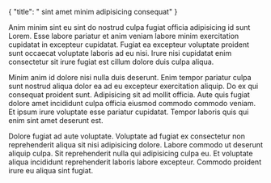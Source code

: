 {
  "title": " sint amet minim adipisicing consequat"
}

Anim minim sint eu sint do nostrud culpa fugiat officia adipisicing id sunt Lorem. Esse labore pariatur et anim veniam labore minim exercitation cupidatat in excepteur cupidatat. Fugiat ea excepteur voluptate proident sunt occaecat voluptate laboris ad eu nisi. Irure nisi cupidatat enim consectetur sit irure fugiat est cillum dolore duis culpa aliqua.

Minim anim id dolore nisi nulla duis deserunt. Enim tempor pariatur culpa sunt nostrud aliqua dolor ea ad eu excepteur exercitation aliquip. Do ex qui consequat proident sunt. Adipisicing sit ad mollit officia. Aute quis fugiat dolore amet incididunt culpa officia eiusmod commodo commodo veniam. Et ipsum irure voluptate esse pariatur cupidatat. Tempor laboris quis qui enim sint amet deserunt est.

Dolore fugiat ad aute voluptate. Voluptate ad fugiat ex consectetur non reprehenderit aliqua sit nisi adipisicing dolore. Labore commodo ut deserunt aliquip culpa. Sit reprehenderit nulla qui adipisicing culpa eu. Et voluptate aliqua incididunt reprehenderit laboris labore excepteur. Commodo proident irure eu aliqua sint fugiat.